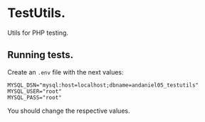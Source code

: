 
# TestUtils.

Utils for PHP testing.

## Running tests.

Create an `.env` file with the next values:

```
MYSQL_DSN="mysql:host=localhost;dbname=andaniel05_testutils"
MYSQL_USER="root"
MYSQL_PASS="root"
```

You should change the respective values.
